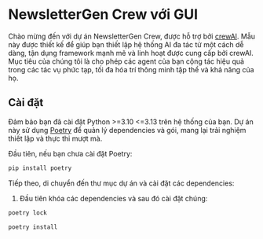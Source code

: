 # NewsletterGen Crew với GUI

Chào mừng đến với dự án NewsletterGen Crew, được hỗ trợ bởi [crewAI](https://crewai.com). Mẫu này được thiết kế để giúp bạn thiết lập hệ thống AI đa tác tử một cách dễ dàng, tận dụng framework mạnh mẽ và linh hoạt được cung cấp bởi crewAI. Mục tiêu của chúng tôi là cho phép các agent của bạn cộng tác hiệu quả trong các tác vụ phức tạp, tối đa hóa trí thông minh tập thể và khả năng của họ.

## Cài đặt

Đảm bảo bạn đã cài đặt Python >=3.10 <=3.13 trên hệ thống của bạn. Dự án này sử dụng [Poetry](https://python-poetry.org/) để quản lý dependencies và gói, mang lại trải nghiệm thiết lập và thực thi mượt mà.

Đầu tiên, nếu bạn chưa cài đặt Poetry:

```bash
pip install poetry
```

Tiếp theo, di chuyển đến thư mục dự án và cài đặt các dependencies:

1. Đầu tiên khóa các dependencies và sau đó cài đặt chúng:
```bash
poetry lock
```
```bash
poetry install